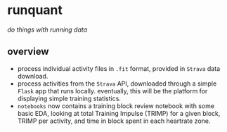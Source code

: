 # runquant

_do things with running data_

## overview

 - process individual activity files in `.fit` format, provided in `Strava` data download.
 - process activities from the `Strava` API, downloaded through a simple `Flask` app that runs locally.  eventually, this will be the platform for displaying simple training statistics.
 - `notebooks` now contains a training block review notebook with some basic EDA, looking at total Training Impulse (TRIMP) for a given block, TRIMP per activity, and time in block spent in each heartrate zone.  
